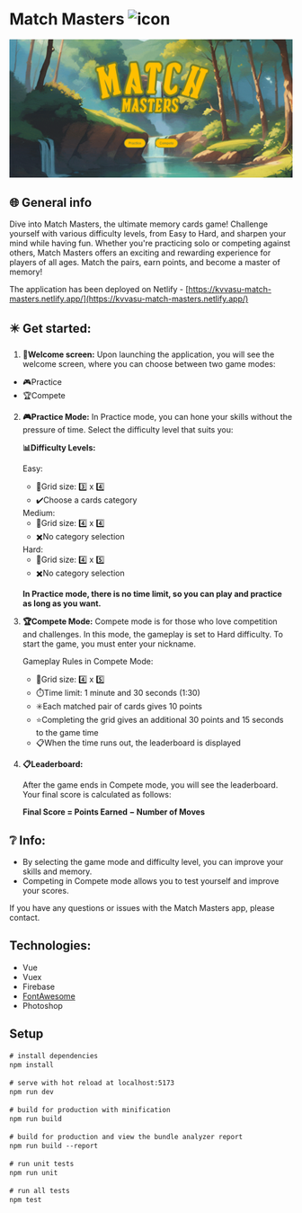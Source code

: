# Match Masters <img src="https://raw.githubusercontent.com/kvvasuu/match-masters/main/public/favicon.ico" alt="icon" width="24"/>

![App demo](https://raw.githubusercontent.com/kvvasuu/match-masters/main/demo.gif "App demo")

## :globe_with_meridians: General info

Dive into Match Masters, the ultimate memory cards game! Challenge yourself with various difficulty levels, from Easy to Hard, and sharpen your mind while having fun. Whether you're practicing solo or competing against others, Match Masters offers an exciting and rewarding experience for players of all ages. Match the pairs, earn points, and become a master of memory!

The application has been deployed on Netlify - [https://kvvasu-match-masters.netlify.app/](https://kvvasu-match-masters.netlify.app/)

## :eight_pointed_black_star: Get started:

1. **🙋Welcome screen:** Upon launching the application, you will see the welcome screen, where you can choose between two game modes:

- 🎮Practice
- 🏆Compete

2. **🎮Practice Mode:** In Practice mode, you can hone your skills without the pressure of time. Select the difficulty level that suits you:<br>

   **📊Difficulty Levels:**<br>

   Easy:
   <ul>
      <li>🔲Grid size: 3️⃣ x 4️⃣</li>
      <li>✔️Choose a cards category</li>
   </ul>
   Medium:
   <ul>
      <li>🔲Grid size: 4️⃣ x 4️⃣</li>
      <li>✖️No category selection</li>
   </ul>
   Hard:
   <ul>
      <li>🔲Grid size: 4️⃣ x 5️⃣</li>
      <li>✖️No category selection</li>
   </ul>

   **In Practice mode, there is no time limit, so you can play and practice as long as you want.**

3. **🏆Compete Mode:** Compete mode is for those who love competition and challenges. In this mode, the gameplay is set to Hard difficulty. To start the game, you must enter your nickname.

   Gameplay Rules in Compete Mode:

   <ul>
      <li>🔲Grid size: 4️⃣ x 5️⃣</li>
      <li>⏱️Time limit: 1 minute and 30 seconds (1:30)</li>
      <li>✳️Each matched pair of cards gives 10 points</li>
      <li>⭐Completing the grid gives an additional 30 points and 15 seconds to the game time</li>
      <li>📋When the time runs out, the leaderboard is displayed</li>
   </ul>

4. **📋Leaderboard:**

   After the game ends in Compete mode, you will see the leaderboard. Your final score is calculated as follows:

   **Final Score = Points Earned − Number of Moves**

## :grey_question: Info:

<ul>
   <li>By selecting the game mode and difficulty level, you can improve your skills and memory.</li>
   <li>Competing in Compete mode allows you to test yourself and improve your scores.</li>
</ul>

If you have any questions or issues with the Match Masters app, please contact.

## Technologies:

- Vue
- Vuex
- Firebase
- [FontAwesome](https://fontawesome.com/)
- Photoshop

## Setup

```
# install dependencies
npm install

# serve with hot reload at localhost:5173
npm run dev

# build for production with minification
npm run build

# build for production and view the bundle analyzer report
npm run build --report

# run unit tests
npm run unit

# run all tests
npm test
```
